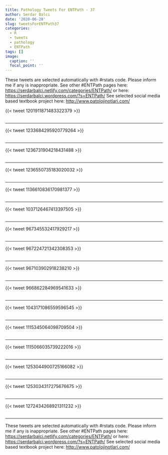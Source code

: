 ```yaml
---
title: Pathology Tweets For ENTPath - 37
author: Serdar Balci
date: '2020-06-28'
slug: tweetsForENTPath37
categories:
  - R
  - tweets
  - pathology
  - ENTPath
tags: []
image:
  caption: ''
  focal_point: ''
---
```



These tweets are selected automatically with #rstats code. Please inform me if any is inappropriate.
See other #ENTPath pages here: https://serdarbalci.netlify.com/categories/ENTPath/  or here: https://serdarbalci.wordpress.com/?s=ENTPath/ 
See selected social media based textbook project here: http://www.patolojinotlari.com/

{{< tweet 1201911871483322379 >}}
<br>
<br>
<hr>
{{< tweet 1233684295920779264 >}}
<br>
<br>
<hr>
{{< tweet 1236731904218431488 >}}
<br>
<br>
<hr>
{{< tweet 1236550735183020032 >}}
<br>
<br>
<hr>
{{< tweet 1136610836170981377 >}}
<br>
<br>
<hr>
{{< tweet 1037126467413397505 >}}
<br>
<br>
<hr>
{{< tweet 967345532417929217 >}}
<br>
<br>
<hr>
{{< tweet 967224721342308353 >}}
<br>
<br>
<hr>
{{< tweet 967103902918238210 >}}
<br>
<br>
<hr>
{{< tweet 966862284969541633 >}}
<br>
<br>
<hr>
{{< tweet 1043171086559596545 >}}
<br>
<br>
<hr>
{{< tweet 1115345064098709504 >}}
<br>
<br>
<hr>
{{< tweet 1115066035739222016 >}}
<br>
<br>
<hr>
{{< tweet 1253044900725166082 >}}
<br>
<br>
<hr>
{{< tweet 1253034317275676675 >}}
<br>
<br>
<hr>
{{< tweet 1272434268921311232 >}}
<br>
<br>
<hr>


These tweets are selected automatically with #rstats code. Please inform me if any is inappropriate.
See other #ENTPath pages here: https://serdarbalci.netlify.com/categories/ENTPath/  or here: https://serdarbalci.wordpress.com/?s=ENTPath/ 
See selected social media based textbook project here: http://www.patolojinotlari.com/
